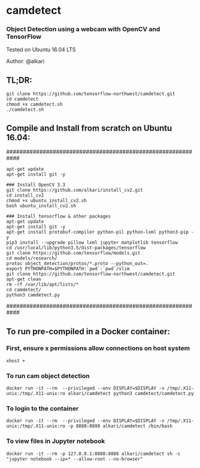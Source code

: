 # camdetect

### Object Detection using a webcam with OpenCV and TensorFlow

Tested on Ubuntu 16.04 LTS

Author: @alkari

## TL;DR:

```
git clone https://github.com/tensorflow-northwest/camdetect.git
cd camdetect
chmod +x camdetect.sh
./camdetect.sh
```


## Compile and Install from scratch on Ubuntu 16.04:
############################################################


```
apt-get update
apt-get install git -y

### Install OpenCV 3.3
git clone https://github.com/alkari/install_cv2.git
cd install_cv2
chmod +x ubuntu_install_cv2.sh
bash ubuntu_install_cv2.sh

### Install tensorflow & other packages
apt-get update
apt-get install git -y
apt-get install protobuf-compiler python-pil python-lxml python3-pip -y
pip3 install --upgrade pillow lxml jupyter matplotlib tensorflow
cd /usr/local/lib/python3.5/dist-packages/tensorflow
git clone https://github.com/tensorflow/models.git
cd models/research/
protoc object_detection/protos/*.proto --python_out=.
export PYTHONPATH=$PYTHONPATH:`pwd`:`pwd`/slim
git clone https://github.com/tensorflow-northwest/camdetect.git
apt-get clean
rm -rf /var/lib/apt/lists/*
cd camdetect/
python3 camdetect.py
```
############################################################


## To run pre-compiled in a Docker container:

### First, ensure x permissions allow connections on host system
```
xhost +
```

### To run cam object detection
```
docker run -it --rm  --privileged --env DISPLAY=$DISPLAY -v /tmp/.X11-unix:/tmp/.X11-unix:ro alkari/camdetect python3 camdetect/camdetect.py
```

### To login to the container
```
docker run -it --rm  --privileged --env DISPLAY=$DISPLAY -v /tmp/.X11-unix:/tmp/.X11-unix:ro -p 8888:8888 alkari/camdetect /bin/bash
```

### To view files in Jupyter notebook
```
docker run -it --rm -p 127.0.0.1:8888:8888 alkari/camdetect sh -c "jupyter notebook --ip=* --allow-root --no-browser"
```
